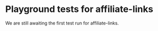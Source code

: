 # Playground tests for affiliate-links
We are still awaiting the first test run for affiliate-links.

